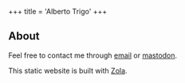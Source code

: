 +++
title  = 'Alberto Trigo'
+++

## About

Feel free to contact me through [email](mailto:contact@albertotrigo.eu) or [mastodon](https://scicomm.xyz/@tunjan).

This static website is built with [Zola](https://www.getzola.org/).
